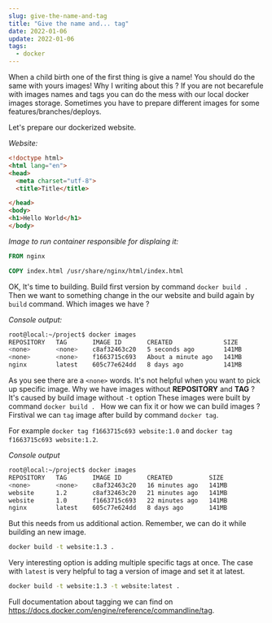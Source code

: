 ```yaml
---
slug: give-the-name-and-tag
title: "Give the name and... tag"
date: 2022-01-06
update: 2022-01-06
tags:
  - docker
---
```


When a child birth one of the first thing is give a name! You should do the same with yours images! Why I writing about this ? 
If you are not becarefule with images names and tags you can do the mess with our local docker images storage. Sometimes you 
have to prepare different images for some features/branches/deploys.

Let's prepare our dockerized website.

_Website:_
```html
<!doctype html>
<html lang="en">
<head>
  <meta charset="utf-8">
  <title>Title</title>

</head>
<body>
<h1>Hello World</h1>
</body>
```

_Image to run container responsible for displaing it:_
```dockerfile
FROM nginx

COPY index.html /usr/share/nginx/html/index.html
```    

OK, It's time to building. Build first version by command `docker build .` Then we want to something change in the our website and build again by `build` command. Which images we have ?


_Console output:_
```sh
root@local:~/project$ docker images
REPOSITORY   TAG       IMAGE ID       CREATED              SIZE
<none>       <none>    c8af32463c20   5 seconds ago        141MB
<none>       <none>    f1663715c693   About a minute ago   141MB
nginx        latest    605c77e624dd   8 days ago           141MB
```
As you see there are a `<none>` words. It's not helpful when you want to pick up specific image.
Why we have images without **REPOSITORY** and **TAG** ? It's caused by build image without `-t` option These images were built by command ```docker build . ``` How we can fix it or how we can build images ? Firstival we can `tag` image after build by command `docker tag`. 

For example `docker tag f1663715c693 website:1.0` and `docker tag f1663715c693 website:1.2`.

_Console output_
```sh
root@local:~/project$ docker images
REPOSITORY   TAG       IMAGE ID       CREATED          SIZE
<none>       <none>    c8af32463c20   16 minutes ago   141MB
website      1.2       c8af32463c20   21 minutes ago   141MB
website      1.0       f1663715c693   22 minutes ago   141MB
nginx        latest    605c77e624dd   8 days ago       141MB
```
But this needs from us additional action. Remember, we can do it while building an new image. 

```sh 
docker build -t website:1.3 .
```
Very interesting option is adding multiple specific tags at once. The case with `latest` is very helpful to tag a version of image and set it at latest. 
```sh
docker build -t website:1.3 -t website:latest .
```

Full documentation about tagging we can find on https://docs.docker.com/engine/reference/commandline/tag.  







